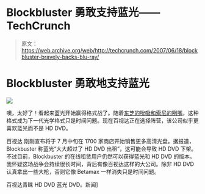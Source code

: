 # Blockbluster 勇敢支持蓝光——TechCrunch

> 原文：<https://web.archive.org/web/http://techcrunch.com/2007/06/18/blockbluster-bravely-backs-blu-ray/>

# Blockbluster 勇敢地支持蓝光

![](img/c3b0d1415b74962099595a188c593aee.png)

噢，太好了！看起来蓝光开始赢得格式战了。随着[东芝的吮吸和索尼的咧嘴](https://web.archive.org/web/20201204180656/http://crunchgear.com/2007/06/12/toshiba-cuts-sales-expectations-of-hd-dvd-players-in-half-sony-says-blu-ray-doing-swell/)，这种格式成为下一代光学格式只是时间问题。现在百视达正在选择阵营，该公司似乎更喜欢蓝光而不是 HD DVD。

百视达 刚刚宣布将于 7 月中旬在 1700 家商店开始销售更多高清光盘。据报道，Blockbuster 称蓝光“大大超过了 HD DVD 出租”，这可能会导致 HD DVD 下架。不过目前，Blockbuster 的在线租赁用户仍然可以获得蓝光和 HD DVD 的版本。我怀疑这场战争会持续很长时间，背后有像百视达这样的大公司。除非 HD DVD 认真拿出一些大枪，否则它像 Betamax 一样消失只是时间问题。

百视达青睐 HD DVD 蓝光 DVD。新闻]